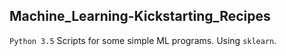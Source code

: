 ## Machine_Learning-Kickstarting_Recipes
`Python 3.5` Scripts for some simple ML programs.
Using `sklearn`.

